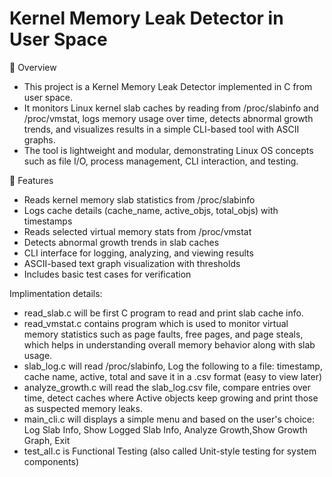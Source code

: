 # Kernel Memory Leak Detector in User Space

📌 Overview
* This project is a Kernel Memory Leak Detector implemented in C from user space.
* It monitors Linux kernel slab caches by reading from /proc/slabinfo and /proc/vmstat, logs memory usage over time, detects abnormal growth trends, and visualizes results in a simple CLI-based tool with ASCII graphs.
* The tool is lightweight and modular, demonstrating Linux OS concepts such as file I/O, process management, CLI interaction, and testing.

🚀 Features
* Reads kernel memory slab statistics from /proc/slabinfo
* Logs cache details (cache_name, active_objs, total_objs) with timestamps
* Reads selected virtual memory stats from /proc/vmstat
* Detects abnormal growth trends in slab caches
* CLI interface for logging, analyzing, and viewing results
* ASCII-based text graph visualization with thresholds
* Includes basic test cases for verification

Implimentation details:
* read_slab.c will be first C program to read and print slab cache info.
* read_vmstat.c contains program which is used to monitor virtual memory statistics such as page faults, free pages, and page steals, which helps in understanding overall memory behavior along with slab usage.
* slab_log.c will read /proc/slabinfo, Log the following to a file: timestamp, cache name, active, total and save it in a .csv format (easy to view later)
* analyze_growth.c will read the slab_log.csv file, compare entries over time, detect caches where Active objects keep growing and print those as suspected memory leaks.
* main_cli.c will displays a simple menu and based on the user's choice: Log Slab Info, Show Logged Slab Info, Analyze Growth,Show Growth Graph, Exit
* test_all.c  is Functional Testing (also called Unit-style testing for system components)


